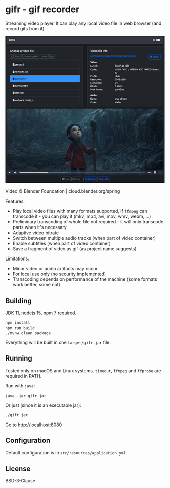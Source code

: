 gifr - gif recorder
===================

Streaming video player. It can play any local video file in web browser (and record gifs from it).

![Screenshot](public/img/screenshot.jpg)

Video © Blender Foundation | cloud.blender.org/spring

Features:

* Play local video files with many formats supported, 
  if `ffmpeg` can transcode it - you can play it (mkv, mp4, avi, mov, wmv, webm, ...)
* Preliminary transcoding of whole file not required - it will only transcode parts when it's necessary
* Adaptive video bitrate
* Switch between multiple audio tracks (when part of video container)
* Enable subtitles (when part of video container)
* Save a fragment of video as gif (as project name suggests)

Limitations:

* Minor video or audio artifacts may occur
* For local use only (no security implemented)
* Transcoding depends on performance of the machine (some formats work better, some not)

Building
--------

JDK 11, nodejs 15, npm 7 required.

    npm install
    npm run build
    ./mvnw clean package

Everything will be built in one `target/gifr.jar` file.

Running
-------

Tested only on macOS and Linux systems. `timeout`, `ffmpeg` and `ffprobe` are required in PATH.

Run with `java`:

    java -jar gifr.jar

Or just (since it is an executable jar):

    ./gifr.jar

Go to http://localhost:8080

Configuration
-------------

Default configuration is in `src/resources/application.yml`.

License
-------

BSD-3-Clause
